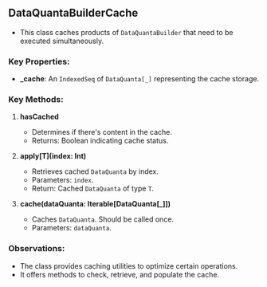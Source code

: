 <!--

  Licensed to the Apache Software Foundation (ASF) under one or more
  contributor license agreements.  See the NOTICE file distributed with
  this work for additional information regarding copyright ownership.
  The ASF licenses this file to You under the Apache License, Version 2.0
  (the "License"); you may not use this file except in compliance with
  the License.  You may obtain a copy of the License at

      http://www.apache.org/licenses/LICENSE-2.0

  Unless required by applicable law or agreed to in writing, software
  distributed under the License is distributed on an "AS IS" BASIS,
  WITHOUT WARRANTIES OR CONDITIONS OF ANY KIND, either express or implied.
  See the License for the specific language governing permissions and
  limitations under the License.

-->

## DataQuantaBuilderCache
- This class caches products of `DataQuantaBuilder` that need to be executed simultaneously.

### Key Properties:
- **_cache**: An `IndexedSeq` of `DataQuanta[_]` representing the cache storage.

### Key Methods:
1. **hasCached**
   - Determines if there's content in the cache.
   - Returns: Boolean indicating cache status.

2. **apply[T](index: Int)**
   - Retrieves cached `DataQuanta` by index.
   - Parameters: `index`.
   - Return: Cached `DataQuanta` of type `T`.

3. **cache(dataQuanta: Iterable[DataQuanta[_]])**
   - Caches `DataQuanta`. Should be called once.
   - Parameters: `dataQuanta`.

### Observations:
- The class provides caching utilities to optimize certain operations.
- It offers methods to check, retrieve, and populate the cache.